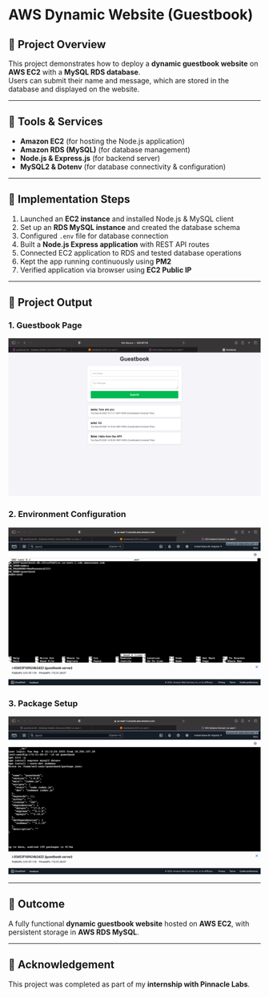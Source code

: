 # AWS Dynamic Website (Guestbook)

## 📌 Project Overview  
This project demonstrates how to deploy a **dynamic guestbook website** on **AWS EC2** with a **MySQL RDS database**.  
Users can submit their name and message, which are stored in the database and displayed on the website.  

---

## 🔧 Tools & Services  
- **Amazon EC2** (for hosting the Node.js application)  
- **Amazon RDS (MySQL)** (for database management)  
- **Node.js & Express.js** (for backend server)  
- **MySQL2 & Dotenv** (for database connectivity & configuration)  

---

## 🚀 Implementation Steps  
1. Launched an **EC2 instance** and installed Node.js & MySQL client  
2. Set up an **RDS MySQL instance** and created the database schema  
3. Configured `.env` file for database connection  
4. Built a **Node.js Express application** with REST API routes  
5. Connected EC2 application to RDS and tested database operations  
6. Kept the app running continuously using **PM2**  
7. Verified application via browser using **EC2 Public IP**  

---

## 📸 Project Output  

### 1. Guestbook Page  
![DynamicPage](image/DynamicPage.png)  

### 2. Environment Configuration  
![Env](image/env.png)  

### 3. Package Setup  
![Package](image/package.png)  

---

## 🌟 Outcome  
A fully functional **dynamic guestbook website** hosted on **AWS EC2**, with persistent storage in **AWS RDS MySQL**.  

---

## 🙌 Acknowledgement  
This project was completed as part of my **internship with Pinnacle Labs**.  
